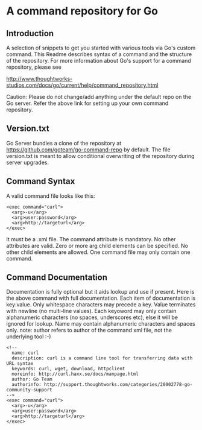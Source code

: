 A command repository for Go
===========================

Introduction
------------
A selection of snippets to get you started with various tools via Go's custom command. This Readme
describes syntax of a command and the structure of the repository. For more information about Go's
support for a command repository, please see

<http://www.thoughtworks-studios.com/docs/go/current/help/command_repository.html>

Caution: Please do not change/add anything under the default repo on the Go server. Refer the above
link for setting up your own command repository.

Version.txt
-----------
Go Server bundles a clone of the repository at <https://github.com/goteam/go-command-repo> by
default. The file version.txt is meant to allow conditional overwriting of the repository during
server upgrades.

Command Syntax
--------------
A valid command file looks like this:

    <exec command="curl">
      <arg>-u</arg>
      <arg>user:password</arg>
      <arg>http://targeturl</arg>
    </exec>

It must be a .xml file. The command attribute is mandatory. No other attributes are valid. Zero or more
arg child elements can be specified. No other child elements are allowed. One command file may only
contain one command.

Command Documentation
---------------------
Documentation is fully optional but it aids lookup and use if present. Here is the above command with
full documentation. Each item of documentation is key:value. Only whitespace characters may
precede a key. Value terminates with newline (no multi-line values). Each keyoword may only contain
alphanumeric characters (no spaces, underscores etc), else it will be ignored for lookup. Name may
contain alphanumeric characters and spaces only.
note: author refers to author of the command xml file, not the underlying tool :-)

    <!--
      name: curl
      description: curl is a command line tool for transferring data with URL syntax
      keywords: curl, wget, download, httpclient
      moreinfo: http://curl.haxx.se/docs/manpage.html
      author: Go Team
      authorinfo: http://support.thoughtworks.com/categories/20002778-go-community-support
    -->
    <exec command="curl">
      <arg>-u</arg>
      <arg>user:password</arg>
      <arg>http://targeturl</arg>
    </exec>
